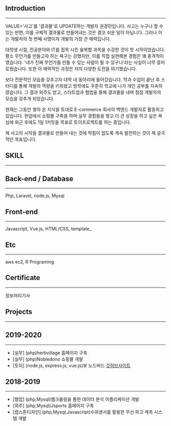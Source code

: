 ## Introduction
---
VALUE='사고'를 '결과물'로 UPDATE하는 개발자 권경민입니다.
사고는 누구나 할 수 있는 반면, 이를 구체적 결과물로 만들어내는 것은 결코 쉬운 일이 아닙니다. 그러나 이는 개발자의 첫 번째 사명이자 개발의 가장 큰 매력입니다. 

대학생 시절, 전공분야와 IT를 접목 시킨 융복합 과목을 수강한 것이 첫 시작이었습니다.
평소 무언가를 만들고자 하는 욕구는 강했지만, 이를 직접 실현해본 경험은 꽤 충격적이였습니다. '내가 진짜 무언가를 만들 수 있는 사람이 될 수 있구나'라는 사실이 너무 흥미로웠습니다. 또한 이 매력적인 과정은 저의 다양한 도전을 야기했습니다.

보다 전문적인 모습을 갖추고자 대학 내 동아리에 들어갔습니다. 학과 수업이 끝난 후 스터디를 통해 개발의 역량을 키워왔고 방학에도 꾸준히 학교에 나가 개인 공부를 지속하였습니다.
그 결과 외주도 받고, 스타트업과 협업을 통해 결과물을 내며 점점 개발자의 모습을 갖추게 되었습니다.

현재는 그동안 쌓아 온 지식을 토대로  E-commerce 회사의 백엔드 개발자로 활동하고 있습니다. 현업에서 쇼핑몰 구축을 하며 실무 경험들을 쌓고 더 큰 성장을 하고 싶은 욕심에 퇴근 후에도 1일 1커밋을 목표로 토이프로젝트를 하는 중입니다.

제 사고의 시작을 결과물로 만들어 내는 것에 막힘이 없도록 계속 발전하는 것이 제 궁극적인 목표입니다.

## SKILL
---

## Back-end / Database
---
Php, Laravel, node.js, Mysql

## Front-end
---
Javascript, Vue.js, HTML/CSS, template_

## Etc
---
aws ec2, R Programing

## Certificate
---
정보처리기사

## Projects
---
## 2019-2020
---
- [실무] (php)herbvillage 홈페이지 구축
- [실무] (php)Nobledono 쇼핑몰 개발
- [토이] (node.js, express.js, vue.js)뷰 노드버드 [깃허브사이트](https://github.com/kwon951214/vue-nodebird)

## 2018-2019
---
- [협업] (php,Mysql)웹크롤링을 통한 데이터 분석 어플리케이션 개발
- [외주] (php,Mysql)Jsports 홈페이지 구축
- [캡스톤디자인] (php,Mysql,Javascript)수위센서를 활용한 무선 파고 계측 시스템 개발